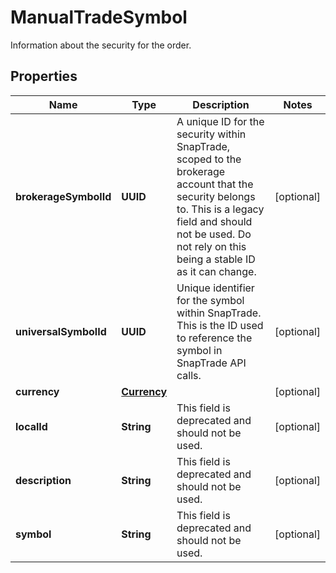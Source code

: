 

# ManualTradeSymbol

Information about the security for the order.

## Properties

| Name | Type | Description | Notes |
|------------ | ------------- | ------------- | -------------|
|**brokerageSymbolId** | **UUID** | A unique ID for the security within SnapTrade, scoped to the brokerage account that the security belongs to. This is a legacy field and should not be used. Do not rely on this being a stable ID as it can change. |  [optional] |
|**universalSymbolId** | **UUID** | Unique identifier for the symbol within SnapTrade. This is the ID used to reference the symbol in SnapTrade API calls. |  [optional] |
|**currency** | [**Currency**](Currency.md) |  |  [optional] |
|**localId** | **String** | This field is deprecated and should not be used. |  [optional] |
|**description** | **String** | This field is deprecated and should not be used. |  [optional] |
|**symbol** | **String** | This field is deprecated and should not be used. |  [optional] |




